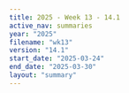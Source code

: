 ```yaml
---
title: 2025 - Week 13 - 14.1
active_nav: summaries
year: "2025"
filename: "wk13"
version: "14.1"
start_date: "2025-03-24"
end_date: "2025-03-30"
layout: "summary"
---
```

